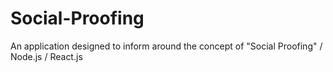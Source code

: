 # Social-Proofing
An application designed to inform around the concept of "Social Proofing" / Node.js / React.js
